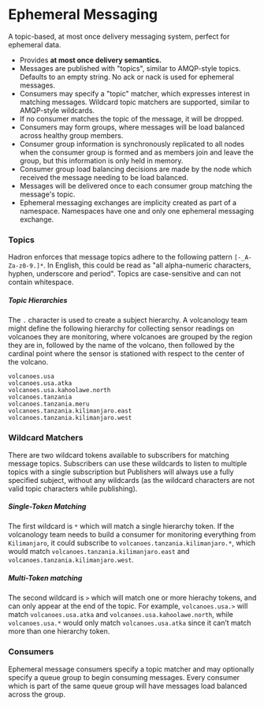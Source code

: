 Ephemeral Messaging
===================
A topic-based, at most once delivery messaging system, perfect for ephemeral data.

- Provides **at most once delivery semantics.**
- Messages are published with "topics", similar to AMQP-style topics. Defaults to an empty string. No ack or nack is used for ephemeral messages.
- Consumers may specify a "topic" matcher, which expresses interest in matching messages. Wildcard topic matchers are supported, similar to AMQP-style wildcards.
- If no consumer matches the topic of the message, it will be dropped.
- Consumers may form groups, where messages will be load balanced across healthy group members.
- Consumer group information is synchronously replicated to all nodes when the consumer group is formed and as members join and leave the group, but this information is only held in memory.
- Consumer group load balancing decisions are made by the node which received the message needing to be load balanced.
- Messages will be delivered once to each consumer group matching the message's topic.
- Ephemeral messaging exchanges are implicity created as part of a namespace. Namespaces have one and only one ephemeral messaging exchange.

### Topics
Hadron enforces that message topics adhere to the following pattern `[-_A-Za-z0-9.]*`. In English, this could be read as "all alpha-numeric characters, hyphen, underscore and period". Topics are case-sensitive and can not contain whitespace.

##### Topic Hierarchies
The `.` character is used to create a subject hierarchy. A volcanology team might define the following hierarchy for collecting sensor readings on volcanoes they are monitoring, where volcanoes are grouped by the region they are in, followed by the name of the volcano, then followed by the cardinal point where the sensor is stationed with respect to the center of the volcano.

```
volcanoes.usa
volcanoes.usa.atka
volcanoes.usa.kahoolawe.north
volcanoes.tanzania
volcanoes.tanzania.meru
volcanoes.tanzania.kilimanjaro.east
volcanoes.tanzania.kilimanjaro.west
```

### Wildcard Matchers
There are two wildcard tokens available to subscribers for matching message topics. Subscribers can use these wildcards to listen to multiple topics with a single subscription but Publishers will always use a fully specified subject, without any wildcards (as the wildcard characters are not valid topic characters while publishing).

##### Single-Token Matching
The first wildcard is `*` which will match a single hierarchy token. If the volcanology team needs to build a consumer for monitoring everything from `Kilimanjaro`, it could subscribe to `volcanoes.tanzania.kilimanjaro.*`, which would match `volcanoes.tanzania.kilimanjaro.east` and `volcanoes.tanzania.kilimanjaro.west`.

##### Multi-Token matching
The second wildcard is `>` which will match one or more hierachy tokens, and can only appear at the end of the topic. For example, `volcanoes.usa.>` will match `volcanoes.usa.atka` and `volcanoes.usa.kahoolawe.north`, while `volcanoes.usa.*` would only match `volcanoes.usa.atka` since it can’t match more than one hierarchy token.

### Consumers
Ephemeral message consumers specify a topic matcher and may optionally specify a queue group to begin consuming messages. Every consumer which is part of the same queue group will have messages load balanced across the group.
